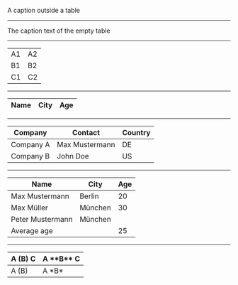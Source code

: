 A caption outside a table

* * *

The caption text of the empty table

* * *

|    |    |
| -- | -- |
| A1 | A2 |
| B1 | B2 |
| C1 | C2 |

* * *

| Name | City | Age |
| ---- | ---- | --- |

* * *

| Company   | Contact        | Country |
| --------- | -------------- | ------- |
| Company A | Max Mustermann | DE      |
| Company B | John Doe       | US      |

* * *

| Name             | City    | Age |
| ---------------- | ------- | --- |
| Max Mustermann   | Berlin  | 20  |
| Max Müller       | München | 30  |
| Peter Mustermann | München |
| Average age      |         | 25  |

* * *

| A (B) C | A \*\*B\** C |
| ------- | ------------ |
| A (B)   | A \*B*       |